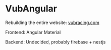 # VubAngular
Rebuilding the entire website: [vubracing.com](https://vubracing.be)

Frontend: Angular Material

Backend: Undecided, probably firebase + nestjs
